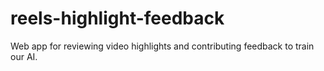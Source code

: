 # reels-highlight-feedback

Web app for reviewing video highlights and contributing feedback to train our AI.
